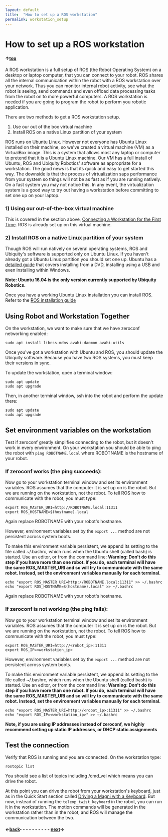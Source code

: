 ```yaml
---
layout: default
title:  "How to set up a ROS workstation"
permalink: workstation_setup
---
```


# How to set up a ROS workstation
#### &uarr;[top]( https://ubiquityrobotics.github.io/learn/)

A ROS workstation is a full setup of ROS (the Robot Operating System) on a desktop or laptop computer, that you can connect to your robot. ROS shares all the internal communication within the robot with a ROS workstation over your network. Thus you can monitor internal robot activity, see what the robot is seeing, send commands and even offload data processing tasks from the robot on to more powerful computers. A ROS workstation is needed if you are going to program the robot to perform you robotic application.

There are two methods to get a ROS workstation setup.

1. Use our out of the box virtual machine
2. Install ROS on a native Linux partition of your system

ROS runs on Ubuntu Linux. However not everyone has Ubuntu Linux installed on their machine, so we've created a virtual machine (VM) as a VirtualBox image. This is a system that allows most any laptop or computer to pretend that it is a Ubuntu Linux machine. Our VM has a full install of Ubuntu, ROS and Ubiquity Robotics' software as appropriate for a workstation. The good news is that its quick and easy to get started this way. The downside is that the process of virtualization saps performance from your system so things will not be as fast as if you are running natively. On a fast system you may not notice this. In any event, the virtualization system is a good way to try out having a workstation before committing to set one up on your laptop.

### 1) Using our out-of-the-box virtual machine

This is covered in the section above, [Connecting a Workstation for the First Time](connecting).  ROS is already set up on this virtual machine.

### 2) Install ROS on a native Linux partition of your system

Though ROS will run natively on several operating systems, ROS and Ubiquity's software is supported only on Ubuntu Linux. If you haven't already got a Ubuntu Linux partition you should set one up. Ubuntu has a [detailed guide](https://help.ubuntu.com/community/Installation) that covers installing from a DVD, installing using a USB and even installing within Windows.

**Note: Ubuntu 16.04 is the only version currently supported by Ubiquity Robotics.**

Once you have a working Ubuntu Linux installation you can install ROS. Refer to the
[ROS installation guide](http://wiki.ros.org/kinetic/Installation)

## Using Robot and Workstation Together

On the workstation, we want to make sure that we have zeroconf networking enabled:

    sudo apt install libnss-mdns avahi-daemon avahi-utils

Once you've got a workstation with Ubuntu and ROS, you should update the Ubiquity software. Because you have two ROS systems, you must keep their versions in sync.

To update the workstation, open a terminal window:

    sudo apt update
    sudo apt upgrade

Then, in another terminal window, ssh into the robot and perform the update there:

    sudo apt update
    sudo apt upgrade

## Set environment variables on the workstation

Test if zeroconf greatly simplifies connecting to the robot, but it doesn't work in every environment.
On your workstation you should be able to ping the robot with `ping ROBOTNAME.local` where ROBOTNAME is the hostname of your robot.

### If zeroconf works (the ping succeeds):

Now go to your workstation terminal window and set its environment variables. ROS assumes that the computer it is set up on is the robot. But we are running on the workstation, not the robot.  To tell ROS how to communicate with the robot, you must type:

    export ROS_MASTER_URI=http://ROBOTNAME.local:11311  
    export ROS_HOSTNAME=$(hostname).local

Again replace ROBOTNAME with your robot's hostname.

However, environment variables set by the `export ...` method are not persistent across system boots.

To make this environment variable persistent, we append its setting to the file called ~/.bashrc, which runs when the Ubuntu shell (called bash) is started. Use an editor, or from the command line: **Warning: Don't do this step if you have more than one robot. If you do, each terminal will have the same ROS_MASTER_URI and so will try to communicate with the same robot. Instead, set the environment variables manually for each terminal.**

    echo "export ROS_MASTER_URI=http://ROBOTNAME.local:11311" >> ~/.bashrc
    echo "export ROS_HOSTNAME=$(hostname).local" >> ~/.bashrc

Again replace ROBOTNAME with your robot's hostname.

### If zeroconf is not working (the ping fails):

Now go to your workstation terminal window and set its environment variables. ROS assumes that the computer it is set up on is the robot. But we are running on the workstation, not the robot.  To tell ROS how to communicate with the robot, you must type:

    export ROS_MASTER_URI=http://<robot_ip>:11311  
    export ROS_IP=<workstation_ip>

However, environment variables set by the `export ...` method are not persistent across system boots.

To make this environment variable persistent, we append its setting to the file called ~/.bashrc, which runs when the Ubuntu shell (called bash) is started. Use an editor, or from the command line: **Warning: Don't do this step if you have more than one robot. If you do, each terminal will have the same ROS_MASTER_URI and so will try to communicate with the same robot. Instead, set the environment variables manually for each terminal.**

    echo "export ROS_MASTER_URI=http://<robot_ip>:11311" >> ~/.bashrc
    echo "export ROS_IP=<workstation_ip>" >> ~/.bashrc

**Note, if you are using IP addresses instead of zeroconf, we highly recommend setting up static IP addresses, or DHCP static assignments**

## Test the connection

  Verify that ROS is running and you are connected. On the workstation type:

    rostopic list

  You should see a list of topics including /cmd_vel which means you can drive the robot.

  At this point you can drive the robot from your workstation's
  keyboard, just as in the Quick Start section called [Driving a Magni with a Keyboard](keyboard_teleop). But now, instead of running the `teleop_twist_keyboard` in the robot, you can run it in the workstation. The motion commands will be generated in the workstation rather than in the robot, and ROS will manage the communication between the two.

#### &larr;[back](connect_network)- - - - - - - - - - [next](rviz)&rarr;
